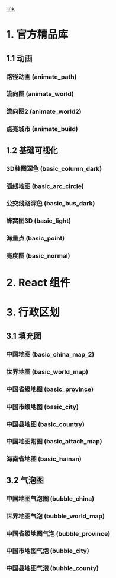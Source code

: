 [link](https://antv-l7.gitee.io/zh/examples/gallery)

# 1. 官方精品库

## 1.1 动画

### 路径动画 (animate_path)

### 流向图 (animate_world)

### 流向图2 (animate_world2)

### 点亮城市 (animate_build)

## 1.2 基础可视化

### 3D柱图深色 (basic_column_dark)

### 弧线地图 (basic_arc_circle)

### 公交线路深色 (basic_bus_dark)

### 蜂窝图3D (basic_light)

### 海量点 (basic_point)

### 亮度图 (basic_normal)

# 2. React 组件

# 3. 行政区划

## 3.1 填充图

### 中国地图 (basic_china_map_2)

### 世界地图 (basic_world_map)

### 中国省级地图 (basic_province)

### 中国市级地图 (basic_city)

### 中国县地图 (basic_country)

### 中国地图附图 (basic_attach_map)

### 海南省地图 (basic_hainan)

## 3.2 气泡图

### 中国地图气泡图 (bubble_china)

### 世界地图气泡 (bubble_world_map)

### 中国省级地图气泡 (bubble_province)

### 中国市地图气泡 (bubble_city)

### 中国县地图气泡 (bubble_county)